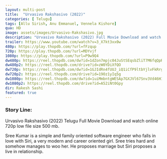 ```yaml
---
layout: multi-post
title:  "Urvasivo Rakshasivo (2022)"
categories: [ Telugu]
tags: [Allu Sirish, Anu Emmanuel, Vennela Kishore]
qua: HD
image: assets/images/Urvasivo-Rakshasivo.jpg
description: "Urvasivo Rakshasivo (2022) Full Movie Download and watch online 720p low file size 500 mb."
trailer: https://www.youtube.com/watch?v=3_X7kt3xx0w
480p: https://play.thopdb.com/?url=fFzqup
720p: https://play.thopdb.com/?url=MDYvjf
1080p: https://play.thopdb.com/?url=P9w9Q4
dw480p: https://reel.thopdb.com/dw?id=1dZon7mpjc04JuStSEqsbZliT7M6fqQpR
dw480p2: https://reel.thopdb.com/drive?id=zW0YDiXfQO
dw720p: https://reel.thopdb.com/dw?id=1GJIdRn4fUUJ_iQ1iCfP9ltbYjlvFkRrg
dw720p2: https://reel.thopdb.com/drive?id=19Oz1yIq5g
dw1080p: https://reel.thopdb.com/dw?id=1uiMmbntgWESAp7GXJVl67Snv3Vd46H10
dw1080p2: https://reel.thopdb.com/drive?id=A52iNt0Gpy
dir: Rakesh Sashi
featured: true
---
```


### Story Line:
Urvasivo Rakshasivo (2022) Telugu Full Movie Download and watch online 720p low file size 500 mb.

Sree Kumar is a simple and family oriented software engineer who falls in love with Siri, a very modern and career oriented girl. Sree tries hard and somehow manages to woo her. He proposes marriage but Siri proposes a live in relationship.


